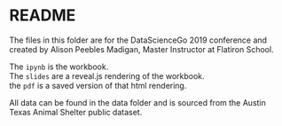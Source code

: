 # README

The files in this folder are for the DataScienceGo 2019 conference and created by Alison Peebles Madigan, Master Instructor at Flatiron School.

The `ipynb` is the workbook. <br>
The `slides` are a reveal.js rendering of the workbook.<br>
the `pdf` is a saved version of that html rendering.

All data can be found in the data folder and is sourced from the Austin Texas Animal Shelter public dataset. 
